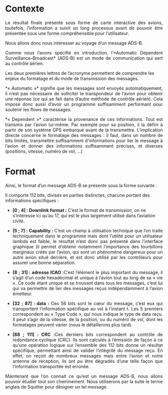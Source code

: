 # Contexte

<p style="text-align:justify;">
Le résultat finale présente sous forme de carte interactive des avions, toutefois, l’information a suivit un long processus avant de pouvoir être présentée sous une forme compréhensible pour l’utilisateur.</p>

Nous allons donc nous intéresser au voyage d’un message ADS-B.
<p style="text-align:justify;"> 
Comme nous l’avons spécifié en introduction, l’*Automatic Dependent Surveillance-Broadcast* (ADS-B) est un mode de communication qui sert au contrôle aérien.
</p>
Les deux premières lettres de l’acronyme permettent de comprendre les enjeux du formatage et du mode de transmission des messages.

<p style="text-align:justify;"> 
*« Automatic »* signifie que les messages sont envoyés automatiquement, il n’est pas nécessaire de solliciter le transpondeur de l’avion pour obtenir une réponse (ce qui se fait dans d’autre méthode de contrôle aérien). Cela impose donc aussi d’avoir un programme suffisamment performant pour soutenir les flows de messages.
</p>
<p style="text-align:justify;"> 
*« Dependent »* caractérise la provenance de ces informations. Tout est transmis par l’avion lui-même. Par exemple pour sa position, il la défini à partir de son système GPS embarqué avant de la transmettre. L’implication directe concerne le formatage des messages : il faut, dans un nombre de bits limités, transmettre suffisamment d’informations pour lier le message à l’avion et donner des informations suffisamment précises, et diverses (positions, vitesse, numéro de vol, …)
</p>

# Format

Ainsi, le format d’un message ADS-B se présente sous la forme suivante :

Il comporte 112 bits, divisés en parties distinctes, chacune portant des informations spécifiques :

<p style="text-align:justify;">

 <ul>
  <li> <p style="text-align:justify;"> 
  
  <b>[0 ; 4] : Downlink format :</b>  C’est le format de transmission, on ne s’intéresse ici qu’au 17, qui est le plus largement utilisé dans l’aviation civile. </p></li>
  <li> <p style="text-align:justify;"> 
  <b>[5 ; 7] : Capability : </b> C’est un champ à utilisation technique que l’on traite techniquement dans le programme mais dont l’utilité pour un utilisateur lambda est faible, le résultat n’est donc pas présenté dans l’interface graphique (il permet d’obtenir notamment l’importance des tourbillons marginaux créés par l’avion, qui sont un phénomène dangereux pour un autre avion situé derrière, et est donc utilisé par les contrôleurs pour assurer une bonne séparation.</p> </li>
  <li><p style="text-align:justify;"> 
  <b>[8 ; 31] : adresse ICAO :</b>C’est l’élément le plus important du message, il s’agit d’un code hexadécimal et unique à l’avion tout au long de sa « vie ». Ce code étant unique et se trouvant dans tous les messages, c’est lui qui va permettre de lier des messages reçus indépendamment à l’avion émetteur.
</p>
</li>
 <li><p style="text-align:justify;"> 
 <b>[32 ; 87] : data : </b> Ces 56 bits sont le cœur du message, c’est eux qui transportent l’information spécifique au vol à l’instant t. Les 5 premiers correspondent au « Type Code », qui nous indique le type de data reçu. Il peut s’agir de la vitesse, de la position, ou du numéro de vol, dont les formatages peuvent varier (nous le détaillerons plus tard).</p>
</li>
 <li><p style="text-align:justify;"> 
 <b>[88 ; 111] : CRC :</b>Ces derniers bits correspondent au contrôle de redondance cyclique (CRC). Ils sont calculés à l’émission de façon à ce qu’une opération logique sur l’ensemble des 112 bits donne un résultat spécifique, permettant ainsi de valider l’intégrité du message reçu. En effet, on reçoit de nombreux messages mais entre l’avion et notre antenne de réception, ils ont pu être dégradés d’une telle façon que l’information transportée est erronée. </p>
</li>
</ul> 

</p>
<p style="text-align:justify;"> 
Maintenant que l’on connait ce qu’est un message ADS-B, nous allons pouvoir étudier tout son cheminement. Nous utiliserons par la suite le terme anglais de Squitter pour désigner un tel message.
</p>